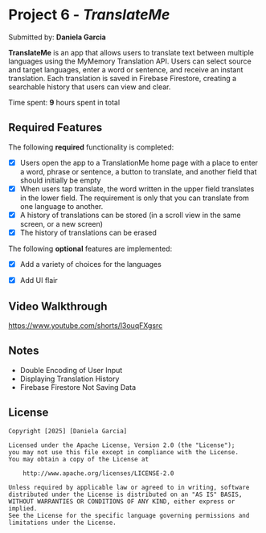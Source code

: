 # Project 6 - *TranslateMe*

Submitted by: **Daniela Garcia**

**TranslateMe** is an app that allows users to translate text between multiple languages using the MyMemory Translation API. Users can select source and target languages, enter a word or sentence, and receive an instant translation. Each translation is saved in Firebase Firestore, creating a searchable history that users can view and clear. 

Time spent: **9** hours spent in total

## Required Features

The following **required** functionality is completed:

- [x] Users open the app to a TranslationMe home page with a place to enter a word, phrase or sentence, a button to translate, and another field that should initially be empty
- [x] When users tap translate, the word written in the upper field translates in the lower field. The requirement is only that you can translate from one language to another.
- [x] A history of translations can be stored (in a scroll view in the same screen, or a new screen)
- [x] The history of translations can be erased
 
The following **optional** features are implemented:

- [x] Add a variety of choices for the languages
- [x] Add UI flair


## Video Walkthrough

https://www.youtube.com/shorts/l3ouqFXgsrc

## Notes

- Double Encoding of User Input
-  Displaying Translation History
-  Firebase Firestore Not Saving Data

## License

    Copyright [2025] [Daniela Garcia]

    Licensed under the Apache License, Version 2.0 (the "License");
    you may not use this file except in compliance with the License.
    You may obtain a copy of the License at

        http://www.apache.org/licenses/LICENSE-2.0

    Unless required by applicable law or agreed to in writing, software
    distributed under the License is distributed on an "AS IS" BASIS,
    WITHOUT WARRANTIES OR CONDITIONS OF ANY KIND, either express or implied.
    See the License for the specific language governing permissions and
    limitations under the License.
